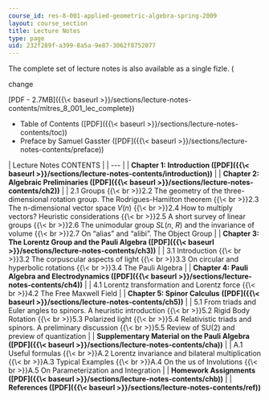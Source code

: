 ```yaml
---
course_id: res-8-001-applied-geometric-algebra-spring-2009
layout: course_section
title: Lecture Notes
type: page
uid: 232f289f-a399-8a5a-9e87-3062f8752077
---
```

The complete set of lecture notes is also available as a single fizle. (

change

\[PDF - 2.7MB\]({{\\\< baseurl >}}/sections/lecture-notes-contents/mitres_8_001_lec_complete))

- Table of Contents (\[PDF\]({{\\\< baseurl >}}/sections/lecture-notes-contents/toc))
- Preface by Samuel Gasster (\[PDF\]({{\\\< baseurl >}}/sections/lecture-notes-contents/preface))

| Lecture Notes CONTENTS | | --- | | **Chapter 1: Introduction (\[PDF\]({{\\\< baseurl >}}/sections/lecture-notes-contents/introduction))** | | **Chapter 2: Algebraic Preliminaries (\[PDF\]({{\\\< baseurl >}}/sections/lecture-notes-contents/ch2))** | | 2.1 Groups {{\\\< br >}}2.2 The geometry of the three-dimensional rotation group. The Rodrigues-Hamilton theorem {{\\\< br >}}2.3 The n-dimensional vector space _V_(_n_) {{\\\< br >}}2.4 How to multiply vectors? Heuristic considerations {{\\\< br >}}2.5 A short survey of linear groups {{\\\< br >}}2.6 The unimodular group _SL_(_n_, _R_) and the invariance of volume {{\\\< br >}}2.7 On “alias” and “alibi”. The Object Group | | **Chapter 3: The Lorentz Group and the Pauli Algebra (\[PDF\]({{\\\< baseurl >}}/sections/lecture-notes-contents/ch3))** | | 3.1 Introduction {{\\\< br >}}3.2 The corpuscular aspects of light {{\\\< br >}}3.3 On circular and hyperbolic rotations {{\\\< br >}}3.4 The Pauli Algebra | | **Chapter 4: Pauli Algebra and Electrodynamics (\[PDF\]({{\\\< baseurl >}}/sections/lecture-notes-contents/ch4))** | | 4.1 Lorentz transformation and Lorentz force {{\\\< br >}}4.2 The Free Maxwell Field | | **Chapter 5: Spinor Calculus** **(\[PDF\]({{\\\< baseurl >}}/sections/lecture-notes-contents/ch5))** | | 5.1 From triads and Euler angles to spinors. A heuristic introduction {{\\\< br >}}5.2 Rigid Body Rotation {{\\\< br >}}5.3 Polarized light {{\\\< br >}}5.4 Relativistic triads and spinors. A preliminary discussion {{\\\< br >}}5.5 Review of SU(2) and preview of quantization | | **Supplementary Material on the Pauli Algebra (\[PDF\]({{\\\< baseurl >}}/sections/lecture-notes-contents/cha))** | | A.1 Useful formulas {{\\\< br >}}A.2 Lorentz invariance and bilateral multiplication {{\\\< br >}}A.3 Typical Examples {{\\\< br >}}A.4 On the us of Involutions {{\\\< br >}}A.5 On Parameterization and Integration | | **Homework Assignments (\[PDF\]({{\\\< baseurl >}}/sections/lecture-notes-contents/chb))** | | **References (\[PDF\]({{\\\< baseurl >}}/sections/lecture-notes-contents/ref))**